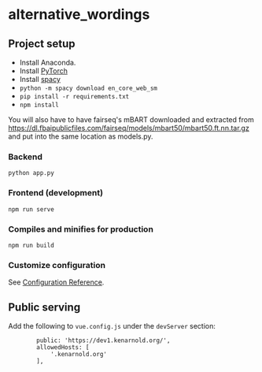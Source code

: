 # alternative_wordings

## Project setup

* Install Anaconda.
* Install [PyTorch](https://pytorch.org/get-started/locally/)
* Install [spacy](https://spacy.io/usage)
* `python -m spacy download en_core_web_sm`
* `pip install -r requirements.txt`
* `npm install`

You will also have to have fairseq's mBART downloaded and extracted from https://dl.fbaipublicfiles.com/fairseq/models/mbart50/mbart50.ft.nn.tar.gz and put into the same location as models.py.
### Backend

`python app.py`

### Frontend (development)

`npm run serve`

### Compiles and minifies for production
```
npm run build
```

### Customize configuration
See [Configuration Reference](https://cli.vuejs.org/config/).


## Public serving

Add the following to `vue.config.js` under the `devServer` section:

```
        public: 'https://dev1.kenarnold.org/',
        allowedHosts: [
            '.kenarnold.org'
        ],
```
